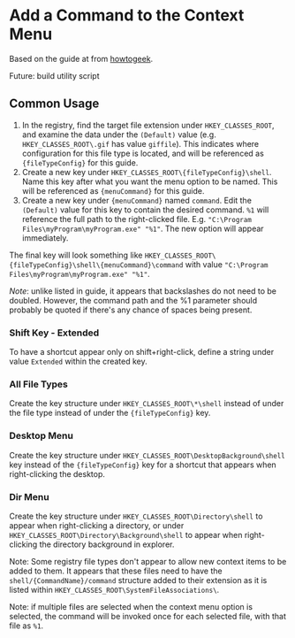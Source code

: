 # Add a Command to the Context Menu
Based on the guide at from [howtogeek](https://www.howtogeek.com/107965/how-to-add-any-application-shortcut-to-windows-explorers-context-menu/).

Future: build utility script

## Common Usage

1. In the registry, find the target file extension under `HKEY_CLASSES_ROOT`, and examine the data under the `(Default)` value (e.g. `HKEY_CLASSES_ROOT\.gif` has value `giffile`). This indicates where configuration for this file type is located, and will be referenced as `{fileTypeConfig}` for this guide.
2. Create a new key under `HKEY_CLASSES_ROOT\{fileTypeConfig}\shell`. Name this key after what you want the menu option to be named. This will be referenced as `{menuCommand}` for this guide.
3. Create a new key under `{menuCommand}` named `command`. Edit the `(Default)` value for this key to contain the desired command. `%1` will reference the full path to the right-clicked file. E.g. `"C:\Program Files\myProgram\myProgram.exe" "%1"`. The new option will appear immediately.

The final key will look something like `HKEY_CLASSES_ROOT\{fileTypeConfig}\shell\{menuCommand}\command` with value `"C:\Program Files\myProgram\myProgram.exe" "%1"`.

*Note*: unlike listed in guide, it appears that backslashes do not need to be doubled. However, the command path and the %1 parameter should probably be quoted if there's any chance of spaces being present.

### Shift Key - Extended
To have a shortcut appear only on shift+right-click, define a string under value `Extended` within the created key.

### All File Types
Create the key structure under `HKEY_CLASSES_ROOT\*\shell` instead of under the file type instead of under the `{fileTypeConfig}` key.

### Desktop Menu
Create the key structure under `HKEY_CLASSES_ROOT\DesktopBackground\shell` key instead of the `{fileTypeConfig}` key for a shortcut that appears when right-clicking the desktop.

### Dir Menu
Create the key structure under `HKEY_CLASSES_ROOT\Directory\shell` to appear when right-clicking a directory, or under `HKEY_CLASSES_ROOT\Directory\Background\shell` to appear when right-clicking the directory background in explorer.


Note: Some registry file types don't appear to allow new context items to be added to them. It appears that these files need to have the `shell/{CommandName}/command` structure added to their extension as it is listed within `HKEY_CLASSES_ROOT\SystemFileAssociations\`.

Note: if multiple files are selected when the context menu option is selected, the command will be invoked once for each selected file, with that file as `%1`.
